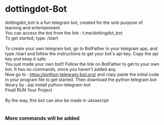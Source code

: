 # dottingdot-Bot

dottingdot_bot is a fun telegram bot, created for the sole purpose of learning and entertainment.
<br>
You can access the bot from the link : t.me/dottingdot_bot
<br>
To get started, type: /start
<br>
<br>
To create your own telegram bot, go to BotFather in your telegram app, and type /start and follow the instructions to get your bot's api key. Copy the api key and keep it safe.
<br>
You just made your own bot!! Follow the link on BotFather to get to your own bot. It has no commands, since you haven't added any.
<br>
Now go to : https://python-telegram-bot.org/ and copy paste the initial code in your program file to get started. Then download the python telegram bot library by : pip install python-telegram-bot
<br>
Finall RUN Your Project
<br>
<br>
By the way, this bot can also be made in Javascript
<br>
<br>

### More commands will be added